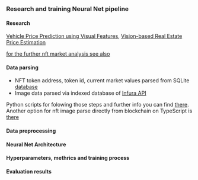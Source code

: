 ### Research and training Neural Net pipeline

#### Research

[Vehicle Price Prediction using Visual Features](https://arxiv.org/abs/1803.11227), [Vision-based Real Estate Price Estimation](https://www.researchgate.net/publication/318528081_Vision-based_Real_Estate_Price_Estimation)

[for the further nft market analysis see also](https://www.kaggle.com/simiotic/ethereum-nft-analysis)

#### Data parsing
- NFT token address, token id, current market values parsed from SQLite [database](https://www.kaggle.com/simiotic/ethereum-nfts)
- Image data parsed via indexed database of [Infura API](https://infura.io/)

Python scripts for folowing those steps and further info you can find [there](https://github.com/meat-app-hack/nft-data-parser). Another option for nft image parse directly from blockchain on TypeScript is [there](https://github.com/meat-app-hack/zora-nft-data-parser)

#### Data preprocessing

#### Neural Net Architecture

#### Hyperparameters, methrics and training process 

#### Evaluation results
